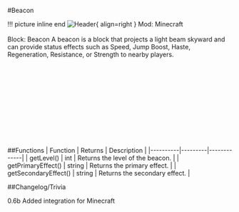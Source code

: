 #Beacon

!!! picture inline end
    ![Header](https://intelligence-modding.de/wp-content/uploads/2021/05/Beacon.png){ align=right }
    Mod: Minecraft <br><br/>
    Block: Beacon
A beacon is a block that projects a light beam skyward and can provide status effects such as Speed, Jump Boost, Haste, Regeneration, Resistance, or Strength to nearby players.

<br><br/>
<br><br/>
<br><br/>
<br><br/>
<br><br/>

##Functions
| Function | Returns | Description |
|----------|---------|-------------|
| getLevel() | int | Returns the level of the beacon. |
| getPrimaryEffect() | string | Returns the primary effect. |
| getSecondaryEffect() | string | Returns the secondary effect. |

##Changelog/Trivia

0.6b
Added integration for Minecraft
